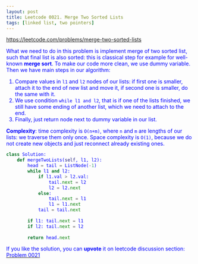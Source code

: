 ```yaml
---
layout: post
title: Leetcode 0021. Merge Two Sorted Lists
tags: [linked list, two pointers]
---
```


<a href="https://leetcode.com/problems/merge-two-sorted-lists"> <font color = blue>https://leetcode.com/problems/merge-two-sorted-lists

What we need to do in this problem is implement merge of two sorted list, such that final list is also sorted: this is classical step for example for well-known **merge sort**. To make our code more clean, we use dummy variable. Then we have main steps in our algorithm:
1. Compare values in `l1` and `l2` nodes of our lists: if first one is smaller, attach it to the end of new list and move it, if second one is smaller, do the same with it.
2. We use condition `while l1 and l2`, that is if one of the lists finished, we still have some ending of another list, which we need to attach to the end.
3. Finally, just return node next to dummy variable in our list.

**Complexity**: time complexity is `O(n+m)`, where `n` and `m` are lengths of our lists: we traverse them only once. Space complexity is `O(1)`, because we do not create new objects and just reconnect already existing ones.

```python
class Solution:
    def mergeTwoLists(self, l1, l2):
        head = tail = ListNode(-1)
        while l1 and l2:
            if l1.val > l2.val:
                tail.next = l2
                l2 = l2.next
            else:
                tail.next = l1
                l1 = l1.next
            tail = tail.next
        
        if l1: tail.next = l1
        if l2: tail.next = l2
        
        return head.next
```
If you like the solution, you can **upvote** it on leetcode discussion section:<a href="https://leetcode.com/problems/merge-two-sorted-lists/discuss/1001311/python-simple-iterative-solution-explained"> <font color = blue>Problem 0021
